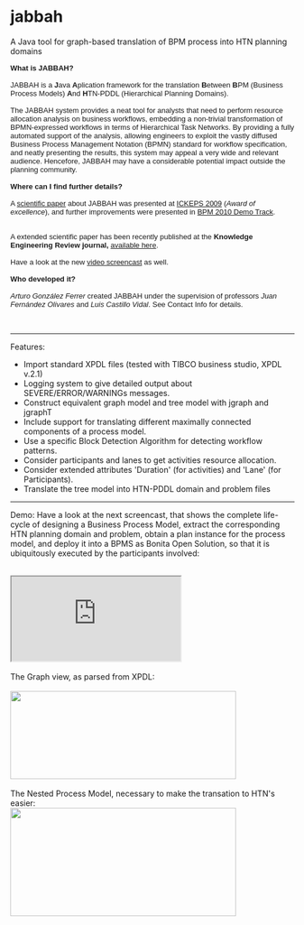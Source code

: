 # jabbah
A Java tool for graph-based translation of BPM process into HTN planning domains 

<font face="Verdana, Arial, Helvetica, sans-serif" size="2"><b>What is JABBAH? </b><br>
<br>
JABBAH is a <b>J</b>ava <b>A</b>plication framework for the translation <b>B</b>etween <b>B</b>PM (Business Process Models)&nbsp;<b>A</b>nd <b>H</b>TN-PDDL (Hierarchical Planning Domains).&nbsp;<br>
<br>
The JABBAH system provides a neat tool for analysts that need 
                to perform resource allocation analysis on business workflows, 
                embedding a non-trivial transformation of BPMN-expressed workflows 
                in terms of Hierarchical Task Networks. By providing a fully automated 
                support of the analysis, allowing engineers to exploit the vastly 
                diffused Business Process Management Notation (BPMN) standard 
                for workflow specification, and neatly presenting the results, 
                this system may appeal a very wide and relevant audience. Hencefore, 
                JABBAH may have a considerable potential impact outside the planning 
                community. <br>
<br>
<b>Where can I find further details?</b><br>
<br>
A <a href="http://kti.mff.cuni.cz/%7Ebartak/ICKEPS2009/download/ICKEPS2009_gonzalez-ferrer_p28-37.pdf" rel="nofollow" target="_blank">scientific paper</a> about JABBAH was presented at <a href="http://kti.mff.cuni.cz/%7Ebartak/ICKEPS2009">ICKEPS 2009</a> (<i>Award of excellence</i>), and further improvements were presented in <a href="http://ceur-ws.org/Vol-615" target="_blank">BPM 2010 Demo Track</a>.&nbsp;</font>
<div><font face="Verdana, Arial, Helvetica, sans-serif" size="2"><br>
</font></div>
<div><font face="Verdana, Arial, Helvetica, sans-serif" size="2">A extended scientific paper has been recently published at the <b>Knowledge Engineering Review journal, </b><a href="http://www.ugr.es/~arturogf/Arturo_Gonzalez_Ferrer/mypubs/10_KER-final.pdf" target="_blank">available here</a>.</font>
<div><font face="Verdana, Arial, Helvetica, sans-serif" size="2"><br>
</font></div>
<div><font face="Verdana, Arial, Helvetica, sans-serif" size="2">Have a look at the new <a href="https://sites.google.com/site/bpm2hth/home/screenshots">video screencast</a> as well.<br>
<br>
<b>Who developed it?</b><br>
<br>
<i>Arturo González Ferrer</i> created JABBAH under the supervision of professors <i>Juan Fernández Olivares</i> and <i>Luis Castillo Vidal</i>. See Contact Info for details.<br>
<br>
<br>
</font></div>
</div>

---------------------

Features:
* Import standard XPDL files (tested with TIBCO business studio, XPDL v.2.1)
* Logging system to give detailed output about SEVERE/ERROR/WARNINGs messages.
* Construct equivalent graph model and tree model with jgraph and jgraphT
* Include support for translating different maximally connected components of a process model.
*  Use a specific Block Detection Algorithm for detecting workflow patterns.
* Consider participants and lanes to get activities resource allocation.
* Consider extended attributes 'Duration' (for activities) and 'Lane' (for Participants).
* Translate the tree model into HTN-PDDL domain and problem files

---------------------

Demo:
Have a look at the next screencast, that shows the complete life-cycle of designing a Business Process Model, extract the corresponding HTN planning domain and problem, obtain a plan instance for the process model, and deploy it into a BPMS as Bonita Open Solution, so that it is ubiquitously executed by the participants involved:<br>
<br>

<iframe src="https://www.youtube.com/watch?v=FOHYsMWvS1c"></iframe>
<br>
<br>
The Graph view, as parsed from XPDL:<br>
<br>
<div style="display:block;text-align:left"><a href="https://sites.google.com/site/bpm2hth/home/screenshots/jabbah1%20.png?attredirects=0" imageanchor="1"><img border="0" height="156" src="https://sites.google.com/site/bpm2hth/home/screenshots/jabbah1%20.png" width="400"></a></div>
<br>
The Nested Process Model, necessary to make the transation to HTN's easier:<br>
<div style="display:block;text-align:left"><a href="https://sites.google.com/site/bpm2hth/home/screenshots/jabbah2%20.png?attredirects=0" imageanchor="1"><img border="0" height="192" src="https://sites.google.com/site/bpm2hth/home/screenshots/jabbah2%20.png" width="400"></a></div>
<br>
<br>
